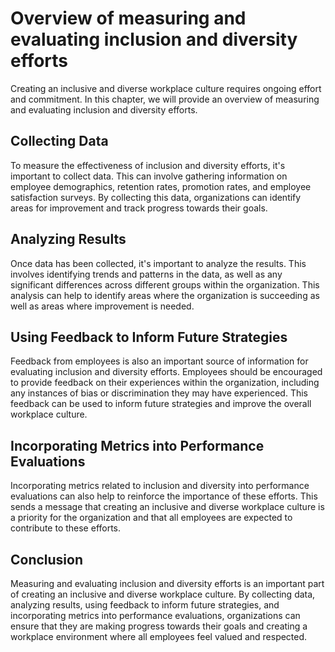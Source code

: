 Overview of measuring and evaluating inclusion and diversity efforts
==========================================================================================================================================

Creating an inclusive and diverse workplace culture requires ongoing effort and commitment. In this chapter, we will provide an overview of measuring and evaluating inclusion and diversity efforts.

Collecting Data
---------------

To measure the effectiveness of inclusion and diversity efforts, it's important to collect data. This can involve gathering information on employee demographics, retention rates, promotion rates, and employee satisfaction surveys. By collecting this data, organizations can identify areas for improvement and track progress towards their goals.

Analyzing Results
-----------------

Once data has been collected, it's important to analyze the results. This involves identifying trends and patterns in the data, as well as any significant differences across different groups within the organization. This analysis can help to identify areas where the organization is succeeding as well as areas where improvement is needed.

Using Feedback to Inform Future Strategies
------------------------------------------

Feedback from employees is also an important source of information for evaluating inclusion and diversity efforts. Employees should be encouraged to provide feedback on their experiences within the organization, including any instances of bias or discrimination they may have experienced. This feedback can be used to inform future strategies and improve the overall workplace culture.

Incorporating Metrics into Performance Evaluations
--------------------------------------------------

Incorporating metrics related to inclusion and diversity into performance evaluations can also help to reinforce the importance of these efforts. This sends a message that creating an inclusive and diverse workplace culture is a priority for the organization and that all employees are expected to contribute to these efforts.

Conclusion
----------

Measuring and evaluating inclusion and diversity efforts is an important part of creating an inclusive and diverse workplace culture. By collecting data, analyzing results, using feedback to inform future strategies, and incorporating metrics into performance evaluations, organizations can ensure that they are making progress towards their goals and creating a workplace environment where all employees feel valued and respected.
